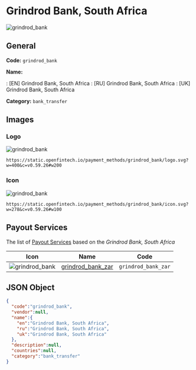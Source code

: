 
# Grindrod Bank, South Africa 
![grindrod_bank](https://static.openfintech.io/payment_methods/grindrod_bank/logo.svg?w=400&c=v0.59.26#w200)  

## General 
**Code:** `grindrod_bank` 
 
**Name:** 
 
:	[EN] Grindrod Bank, South Africa 
:	[RU] Grindrod Bank, South Africa 
:	[UK] Grindrod Bank, South Africa 
 
**Category:** `bank_transfer` 
 

## Images 

### Logo 
![grindrod_bank](https://static.openfintech.io/payment_methods/grindrod_bank/logo.svg?w=400&c=v0.59.26#w200)  

```
https://static.openfintech.io/payment_methods/grindrod_bank/logo.svg?w=400&c=v0.59.26#w200
```  

### Icon 
![grindrod_bank](https://static.openfintech.io/payment_methods/grindrod_bank/icon.svg?w=278&c=v0.59.26#w100)  

```
https://static.openfintech.io/payment_methods/grindrod_bank/icon.svg?w=278&c=v0.59.26#w100
```  

## Payout Services 
 
The list of [Payout Services](/payout-services/) based on the _Grindrod Bank, South Africa_ 

|Icon|Name|Code| 
|:---:|:---:|:---:| 
|![grindrod_bank](https://static.openfintech.io/payout_methods/grindrod_bank/icon.svg?w=278&c=v0.59.26#w40) |[grindrod_bank_zar](/payout-services/grindrod_bank_zar/)|`grindrod_bank_zar`| 
 

## JSON Object 

```json
{
  "code":"grindrod_bank",
  "vendor":null,
  "name":{
    "en":"Grindrod Bank, South Africa",
    "ru":"Grindrod Bank, South Africa",
    "uk":"Grindrod Bank, South Africa"
  },
  "description":null,
  "countries":null,
  "category":"bank_transfer"
}
```  
